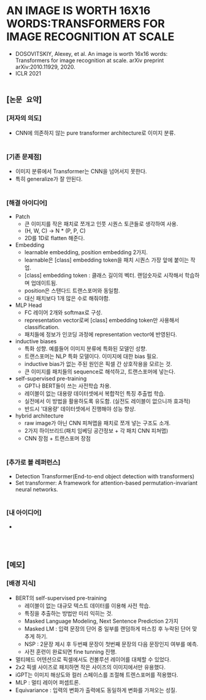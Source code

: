 # AN IMAGE IS WORTH 16X16 WORDS:TRANSFORMERS FOR IMAGE RECOGNITION AT SCALE
* DOSOVITSKIY, Alexey, et al. An image is worth 16x16 words: Transformers for image recognition at scale. arXiv preprint arXiv:2010.11929, 2020.
* ICLR 2021
<br><br>

## [`논문 요약`]

### [저자의 의도]
* CNN에 의존하지 않는 pure transformer architecture로 이미지 분류.
<br><br>

### [기존 문제점]
* 이미지 분류에서 Transformer는 CNN을 넘어서지 못한다.
* 특히 generalize가 잘 안된다.
<br><br>

### [해결 아이디어]
* Patch
    * 큰 이미지를 작은 패치로 쪼개고 인풋 시퀀스 토큰들로 생각하여 사용.
    * (H, W, C) -> N * (P, P, C)
    * 2D를 1D로 flatten 해준다.
* Embedding
    * learnable embedding, position embedding 2가지.
    * learnable은 [class] embedding token을 패치 시퀀스 가장 앞에 붙이는 작업.
    * [class] embedding token : 클래스 길이의 벡터. 랜덤숫자로 시작해서 학습하며 업데이트됨.
    * position은 스탠다드 트랜스포머와 동일함.
    * 대신 패치보다 1개 많은 수로 해줘야함.
* MLP Head
    * FC 레이어 2개와 softmax로 구성.
    * representation vector로써 [class] embedding token만 사용해서 classification.
    * 패치들에 정보가 인코딩 과정에 representation vector에 반영된다.
* inductive biases
    * 특화 성향. 예를들어 이미지 분류에 특화된 모델인 성향.
    * 트랜스포머는 NLP 특화 모델이다. 이미지에 대한 bias 필요.
    * inductive bias가 없는 주된 원인은 픽셀 간 상호작용을 모르는 것.
    * 큰 이미지를 패치들의 sequence로 해석하고, 트랜스포머에 넣는다.
* self-supervised pre-training
    * GPT나 BERT들이 쓰는 사전학습 차용.
    * 레이블이 없는 대용량 데이터셋에서 복합적인 특징 추출법 학습.
    * 실전에서 이 방법을 활용하도록 유도함. (실전도 레이블이 없으니까 효과적)
    * 반드시 '대용량' 데이터셋에서 진행해야 성능 향상.
* hybrid architecture
    * raw image가 아닌 CNN 피쳐맵을 패치로 쪼개 넣는 구조도 소개.
    * 2가지 하이브리드(패치 임베딩 공간정보 + 각 패치 CNN 피쳐맵)
    * CNN 장점 + 트랜스포머 장점
<br><br>

### [추가로 볼 레퍼런스]
* Detection Transformer(End-to-end object detection with transformers)
* Set transformer: A framework for attention-based permutation-invariant neural networks.
<br><br>

### [내 아이디어]
* 
<br><br>



## [`메모`]

### [배경 지식]
* BERT의 self-supervised pre-training
    * 레이블이 없는 대규모 텍스트 데이터를 이용해 사전 학습.
    * 특징을 추출하는 방법만 미리 익히는 것.
    * Masked Language Modeling, Next Sentence Prediction 2가지
    * Masked LM : 입력 문장의 단어 중 일부를 랜덤하게 마스킹 후 누락된 단어 맞추게 하기.
    * NSP : 2문장 제시 후 두번째 문장이 첫번째 문장의 다음 문장인지 여부를 예측.
    * 사전 훈련이 완료되면 fine tunning 진행.
* 멀티헤드 어텐션으로 픽셀에서도 컨볼루션 레이어를 대체할 수 있었다.
* 2x2 픽셀 사이즈로 패치하면 작은 사이즈의 이미지에서만 유용했다.
* iGPT는 이미지 해상도와 컬러 스페이스를 조절해 트렌스포머를 적용했다.
* MLP : 멀티 레이어 퍼셉트론.
* Equivariance : 입력의 변화가 출력에도 동일하게 변화를 가져오는 성질.
<br><br>